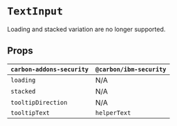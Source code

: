 # `TextInput`

Loading and stacked variation are no longer supported.

## Props

| `carbon-addons-security` | `@carbon/ibm-security` |
| ------------------------ | ---------------------- |
| `loading`                | N/A                    |
| `stacked`                | N/A                    |
| `tooltipDirection`       | N/A                    |
| `tooltipText`            | `helperText`           |
